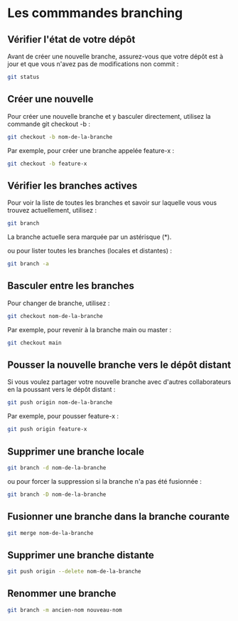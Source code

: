 # Les commmandes branching

## Vérifier l'état de votre dépôt

Avant de créer une nouvelle branche, assurez-vous que votre dépôt est à jour et que vous n'avez pas de modifications non commit :

```bash
git status
```

## Créer une nouvelle

Pour créer une nouvelle branche et y basculer directement, utilisez la commande git checkout -b :

```bash
git checkout -b nom-de-la-branche
```

Par exemple, pour créer une branche appelée feature-x :

```bash
git checkout -b feature-x
```

## Vérifier les branches actives

Pour voir la liste de toutes les branches et savoir sur laquelle vous vous trouvez actuellement, utilisez :

```bash
git branch
```

La branche actuelle sera marquée par un astérisque (*).  

ou pour lister toutes les branches (locales et distantes) :

```bash
git branch -a
```

## Basculer entre les branches

Pour changer de branche, utilisez :

```bash
git checkout nom-de-la-branche
```

Par exemple, pour revenir à la branche main ou master :

```bash
git checkout main
```

## Pousser la nouvelle branche vers le dépôt distant

Si vous voulez partager votre nouvelle branche avec d'autres collaborateurs en la poussant vers le dépôt distant :

```bash
git push origin nom-de-la-branche
```

Par exemple, pour pousser feature-x :

```bash
git push origin feature-x
```

## Supprimer une branche locale

```bash
git branch -d nom-de-la-branche
```

ou pour forcer la suppression si la branche n'a pas été fusionnée :

```bash
git branch -D nom-de-la-branche
```

## Fusionner une branche dans la branche courante

```bash
git merge nom-de-la-branche
```

## Supprimer une branche distante

```bash
git push origin --delete nom-de-la-branche
```

## Renommer une branche

```bash
git branch -m ancien-nom nouveau-nom
```
